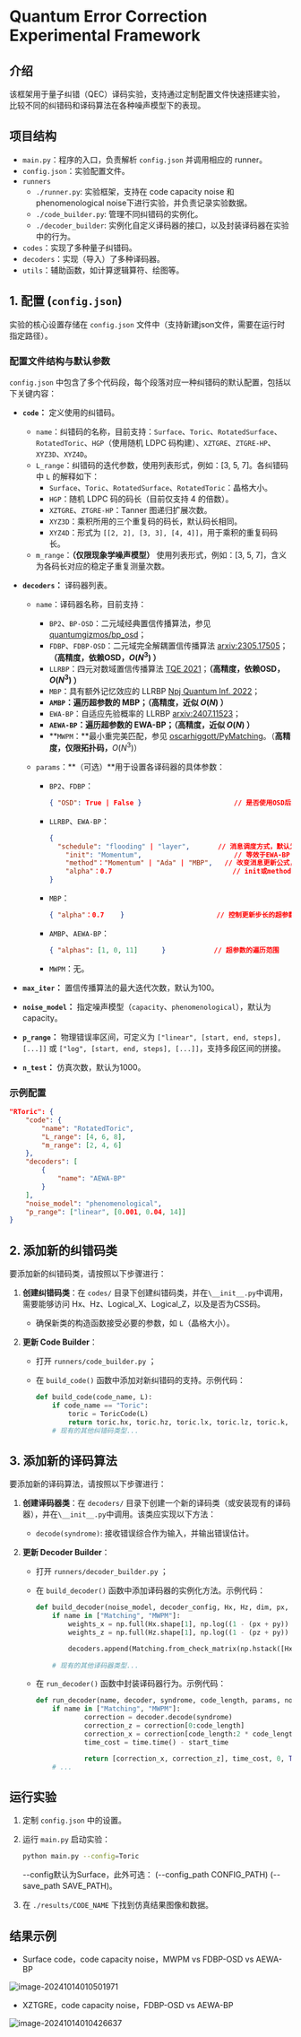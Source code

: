 # Quantum Error Correction Experimental Framework

## 介绍

该框架用于量子纠错（QEC）译码实验，支持通过定制配置文件快速搭建实验，比较不同的纠错码和译码算法在各种噪声模型下的表现。

## 项目结构

- `main.py`：程序的入口，负责解析 `config.json` 并调用相应的 runner。
- `config.json`：实验配置文件。
- `runners`
  - `./runner.py`: 实验框架，支持在 code capacity noise 和 phenomenological noise下进行实验，并负责记录实验数据。
  - `./code_builder.py`: 管理不同纠错码的实例化。
  - `./decoder_builder`: 实例化自定义译码器的接口，以及封装译码器在实验中的行为。
- `codes`：实现了多种量子纠错码。
- `decoders`：实现（导入）了多种译码器。
- `utils`：辅助函数，如计算逻辑算符、绘图等。

## 1. 配置 (`config.json`)

实验的核心设置存储在 `config.json` 文件中（支持新建json文件，需要在运行时指定路径）。

### 配置文件结构与默认参数

 `config.json` 中包含了多个代码段，每个段落对应一种纠错码的默认配置，包括以下关键内容：

- **`code`：** 定义使用的纠错码。

  - `name`：纠错码的名称，目前支持：`Surface`、`Toric`、`RotatedSurface`、`RotatedToric`、`HGP`（使用随机 LDPC 码构建）、`XZTGRE`、`ZTGRE-HP`、`XYZ3D`、`XYZ4D`。
  - `L_range`：纠错码的迭代参数，使用列表形式，例如：[3, 5, 7]。各纠错码中 `L` 的解释如下：
    - `Surface`、`Toric`、`RotatedSurface`、`RotatedToric`：晶格大小。
    - `HGP`：随机 LDPC 码的码长（目前仅支持 4 的倍数）。
    - `XZTGRE`、`ZTGRE-HP`：Tanner 图递归扩展次数。
    - `XYZ3D`：乘积所用的三个重复码的码长，默认码长相同。
    - `XYZ4D`：形式为 `[[2, 2], [3, 3], [4, 4]]`，用于乘积的重复码码长。
  - `m_range`：**（仅限现象学噪声模型）** 使用列表形式，例如：[3, 5, 7]，含义为各码长对应的稳定子重复测量次数。

- **`decoders`：** 译码器列表。

  - `name`：译码器名称，目前支持：

    - `BP2`、`BP-OSD`：二元域经典置信传播算法，参见 [quantumgizmos/bp_osd](https://github.com/quantumgizmos/bp_osd)；
    - `FDBP`、`FDBP-OSD`：二元域完全解耦置信传播算法 [arxiv:2305.17505](https://arxiv.org/abs/2305.17505)；**（高精度，依赖OSD，$O(N^3)$ ）**
    - `LLRBP`：四元对数域置信传播算法 [TQE 2021](https://ieeexplore.ieee.org/abstract/document/9542859/)；**（高精度，依赖OSD，$O(N^3)$ ）**
    - `MBP`：具有额外记忆效应的 LLRBP [Npj Quantum Inf. 2022](https://www.nature.com/articles/s41534-022-00623-2)；
    - **`AMBP`：**遍历超参数的 MBP；**（高精度，近似 $O(N)$ ）**
    - `EWA-BP`：自适应先验概率的 LLRBP [arxiv:2407.11523](https://arxiv.org/abs/2407.11523)；
    - **`AEWA-BP`：**遍历超参数的 EWA-BP；**（高精度，近似 $O(N)$ ）**
    - **`MWPM`：**最小重完美匹配，参见 [oscarhiggott/PyMatching](https://github.com/oscarhiggott/PyMatching)。（**高精度，仅限拓扑码，**$O(N^3)$）

  - `params`：**（可选）**用于设置各译码器的具体参数：

    - `BP2`、`FDBP`：

      ```json
      { "OSD": True | False }						// 是否使用OSD后处理，默认为False
      ```

    - `LLRBP`、`EWA-BP`：

      ```json
      {
      	"schedule": "flooding" | "layer",		// 消息调度方式，默认为flooding
          "init": "Momentum",						// 等效于EWA-BP
          "method"："Momentum" | "Ada" | "MBP",   // 改变消息更新公式，不支持与init混用
          "alpha"：0.7					   		   // init或method的超参数
      }
      ```

    - `MBP`：

      ```json
      {	"alpha"：0.7    }					   // 控制更新步长的超参数
      ```

    - `AMBP`、`AEWA-BP`：

      ```json
      {	"alphas": [1, 0, 11]	  }			   // 超参数的遍历范围
      ```

    - `MWPM`：无。

- **`max_iter`：** 置信传播算法的最大迭代次数，默认为100。

- **`noise_model`：** 指定噪声模型（`capacity`、`phenomenological`），默认为 capacity。

- **`p_range`：** 物理错误率区间，可定义为 `["linear", [start, end, steps], [...]]` 或 `["log", [start, end, steps], [...]]`，支持多段区间的拼接。

- **`n_test`：** 仿真次数，默认为1000。

### 示例配置

```json
"RToric": {
    "code": {
        "name": "RotatedToric",
        "L_range": [4, 6, 8],
        "m_range": [2, 4, 6]
    },
    "decoders": [
        {
            "name": "AEWA-BP"
        }
    ],
    "noise_model": "phenomenological",
    "p_range": ["linear", [0.001, 0.04, 14]]
}
```

## 2. 添加新的纠错码类

要添加新的纠错码类，请按照以下步骤进行：

1. **创建纠错码类**：在 `codes/` 目录下创建纠错码类，并在`\__init__.py`中调用，需要能够访问 Hx、Hz、Logical_X、Logical_Z，以及是否为CSS码。

   - 确保新类的构造函数接受必要的参数，如 `L`（晶格大小）。

2. **更新 Code Builder**：

   - 打开 `runners/code_builder.py` ；

   - 在 `build_code()` 函数中添加对新纠错码的支持。示例代码：

     ```python
     def build_code(code_name, L):
         if code_name == "Toric":
             toric = ToricCode(L)
             return toric.hx, toric.hz, toric.lx, toric.lz, toric.k, True
         # 现有的其他纠错码类型...
     ```

## 3. 添加新的译码算法

要添加新的译码算法，请按照以下步骤进行：

1. **创建译码器类**：在 `decoders/` 目录下创建一个新的译码类（或安装现有的译码器），并在`\__init__.py`中调用。该类应实现以下方法：

   - `decode(syndrome)`: 接收错误综合作为输入，并输出错误估计。

2. **更新 Decoder Builder**：

   - 打开 `runners/decoder_builder.py` ；

   - 在 `build_decoder()` 函数中添加译码器的实例化方法。示例代码：

     ```python
     def build_decoder(noise_model, decoder_config, Hx, Hz, dim, px, py, pz, Hs=None, ps=0, max_iter=100):
         if name in ["Matching", "MWPM"]:
             weights_x = np.full(Hx.shape[1], np.log((1 - (px + py)) / (px + py)))
             weights_z = np.full(Hz.shape[1], np.log((1 - (pz + py)) / (pz + py)))
     
             decoders.append(Matching.from_check_matrix(np.hstack([Hx, Hz]), np.hstack([weights_x, weights_z])))
             
         # 现有的其他译码器类型...
     ```

   - 在 `run_decoder()` 函数中封装译码器行为。示例代码：

     ```python
     def run_decoder(name, decoder, syndrome, code_length, params, noise_model):
         if name in ["Matching", "MWPM"]:
                 correction = decoder.decode(syndrome)
                 correction_z = correction[0:code_length]
                 correction_x = correction[code_length:2 * code_length]
                 time_cost = time.time() - start_time
     
                 return [correction_x, correction_z], time_cost, 0, True
         # ...
     ```

## 运行实验

1. 定制 `config.json` 中的设置。

2. 运行 `main.py` 启动实验：

   ```bash
   python main.py --config=Toric
   ```

   --config默认为Surface，此外可选： (--config_path CONFIG_PATH) (--save_path SAVE_PATH)。

3. 在 `./results/CODE_NAME` 下找到仿真结果图像和数据。

## 结果示例

- Surface code，code capacity noise，MWPM vs FDBP-OSD vs AEWA-BP

![image-20241014010501971](https://raw.githubusercontent.com/qualit527/FigureBed/main/image-20241014010501971.png)

- XZTGRE，code capacity noise，FDBP-OSD vs AEWA-BP

![image-20241014010426637](https://raw.githubusercontent.com/qualit527/FigureBed/main/image-20241014010426637.png)